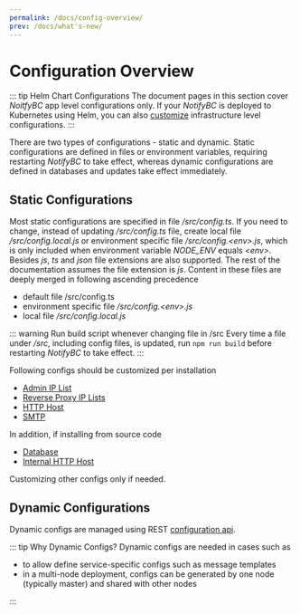```yaml
---
permalink: /docs/config-overview/
prev: /docs/what's-new/
---
```


# Configuration Overview

::: tip Helm Chart Configurations
The document pages in this section cover _NoitfyBC_ app level configurations only.
If your _NotifyBC_ is deployed to Kubernetes using Helm, you can also [customize](../getting-started/installation.md#customizations) infrastructure level configurations.
:::

There are two types of configurations - static and dynamic. Static configurations are defined in files or environment variables, requiring restarting _NotifyBC_ to take effect, whereas dynamic configurations are defined in databases and updates take effect immediately.

## Static Configurations

Most static configurations are specified in file _/src/config.ts_. If you need to change, instead of updating _/src/config.ts_ file, create local file _/src/config.local.js_ or environment specific file _/src/config.\<env\>.js_, which is only included when environment variable _NODE_ENV_ equals _\<env\>_. Besides _js_, _ts_ and _json_ file extensions are also supported. The rest of the documentation assumes the file extension is _js_. Content in these files are deeply merged in following ascending precedence

- default file /src/config.ts
- environment specific file _/src/config.\<env\>.js_
- local file _/src/config.local.js_

::: warning Run build script whenever changing file in /src
Every time a file under _/src_, including config files, is updated, run `npm run build` before restarting _NotifyBC_ to take effect.
:::

Following configs should be customized per installation

- [Admin IP List](../config/adminIpList.md)
- [Reverse Proxy IP Lists](../config/reverseProxyIpLists.md)
- [HTTP Host](../config/httpHost.md)
- [SMTP](../config/email.md#smtp)

In addition, if installing from source code

- [Database](../config/database.md)
- [Internal HTTP Host](../config/internalHttpHost.md)

Customizing other configs only if needed.

## Dynamic Configurations

Dynamic configs are managed using REST [configuration api](../api-config/).

::: tip Why Dynamic Configs?
Dynamic configs are needed in cases such as

- to allow define service-specific configs such as message templates
- in a multi-node deployment, configs can be generated by one node (typically master) and shared with other nodes

:::

